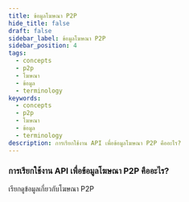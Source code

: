 ```yaml
---
title: ข้อมูลโฆษณา P2P
hide_title: false
draft: false
sidebar_label: ข้อมูลโฆษณา P2P
sidebar_position: 4
tags:
  - concepts
  - p2p
  - โฆษณา
  - ข้อมูล
  - terminology
keywords:
  - concepts
  - p2p
  - โฆษณา
  - ข้อมูล
  - terminology
description: การเรียกใช้งาน API เพื่อข้อมูลโฆษณา P2P คืออะไร?
---
```


### การเรียกใช้งาน API เพื่อข้อมูลโฆษณา P2P คืออะไร?

เรียกดูข้อมูลเกี่ยวกับโฆษณา P2P
